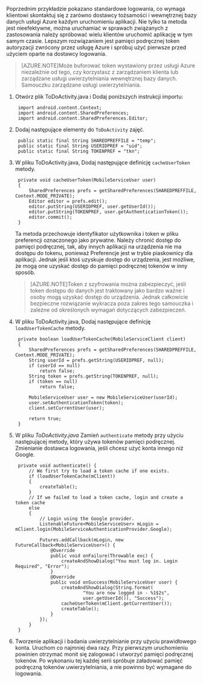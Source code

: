 
Poprzednim przykładzie pokazano standardowe logowania, co wymaga klientowi skontaktuj się z zarówno dostawcy tożsamości i wewnętrznej bazy danych usługi Azure każdym uruchomieniu aplikacji. Nie tylko ta metoda jest nieefektywne, można uruchamiać w sprawach związanych z zastosowania należy spróbować wielu klientów uruchomić aplikację w tym samym czasie. Lepszym rozwiązaniem jest pamięci podręcznej token autoryzacji zwrócony przez usługę Azure i spróbuj użyć pierwsze przed użyciem oparte na dostawcy logowania. 

>[AZURE.NOTE]Może buforować token wystawiony przez usługi Azure niezależnie od tego, czy korzystasz z zarządzaniem klienta lub zarządzane usługi uwierzytelniania wewnętrznej bazy danych. Samouczku zarządzane usługi uwierzytelniania.


1. Otwórz plik ToDoActivity.java i Dodaj poniższych instrukcji importu:

        import android.content.Context;
        import android.content.SharedPreferences;
        import android.content.SharedPreferences.Editor;

2. Dodaj następujące elementy do `ToDoActivity` zajęć.

        public static final String SHAREDPREFFILE = "temp"; 
        public static final String USERIDPREF = "uid";  
        public static final String TOKENPREF = "tkn";   


3. W pliku ToDoActivity.java, Dodaj następujące definicję `cacheUserToken` metody.
 
        private void cacheUserToken(MobileServiceUser user)
        {
            SharedPreferences prefs = getSharedPreferences(SHAREDPREFFILE, Context.MODE_PRIVATE);
            Editor editor = prefs.edit();
            editor.putString(USERIDPREF, user.getUserId());
            editor.putString(TOKENPREF, user.getAuthenticationToken());
            editor.commit();
        }   
  
    Ta metoda przechowuje identyfikator użytkownika i token w pliku preferencji oznaczonego jako prywatne. Należy chronić dostęp do pamięci podręcznej, tak, aby innych aplikacji na urządzenia nie ma dostępu do tokenu, ponieważ Preferencje jest w trybie piaskownicy dla aplikacji. Jednak jeśli ktoś uzyskuje dostęp do urządzenia, jest możliwe, że mogą one uzyskać dostęp do pamięci podręcznej tokenów w inny sposób. 

    >[AZURE.NOTE]Token z szyfrowania można zabezpieczyć, jeśli token dostępu do danych jest traktowany jako bardzo ważne i osoby mogą uzyskać dostęp do urządzenia. Jednak całkowicie bezpieczne rozwiązanie wykracza poza zakres tego samouczka i zależne od określonych wymagań dotyczących zabezpieczeń.


4. W pliku ToDoActivity.java, Dodaj następujące definicję `loadUserTokenCache` metody.

        private boolean loadUserTokenCache(MobileServiceClient client)
        {
            SharedPreferences prefs = getSharedPreferences(SHAREDPREFFILE, Context.MODE_PRIVATE);
            String userId = prefs.getString(USERIDPREF, null); 
            if (userId == null)
                return false;
            String token = prefs.getString(TOKENPREF, null); 
            if (token == null)
                return false;
                
            MobileServiceUser user = new MobileServiceUser(userId);
            user.setAuthenticationToken(token);
            client.setCurrentUser(user);
                
            return true;
        }



5. W pliku *ToDoActivity.java* Zamień `authenticate` metody przy użyciu następującej metody, który używa tokenów pamięci podręcznej. Zmienianie dostawca logowania, jeśli chcesz użyć konta innego niż Google.

        private void authenticate() {
            // We first try to load a token cache if one exists.
            if (loadUserTokenCache(mClient))
            {
                createTable();
            }
            // If we failed to load a token cache, login and create a token cache
            else
            {
                // Login using the Google provider.    
                ListenableFuture<MobileServiceUser> mLogin = mClient.login(MobileServiceAuthenticationProvider.Google);
        
                Futures.addCallback(mLogin, new FutureCallback<MobileServiceUser>() {
                    @Override
                    public void onFailure(Throwable exc) {
                        createAndShowDialog("You must log in. Login Required", "Error");
                    }           
                    @Override
                    public void onSuccess(MobileServiceUser user) {
                        createAndShowDialog(String.format(
                                "You are now logged in - %1$2s",
                                user.getUserId()), "Success");
                        cacheUserToken(mClient.getCurrentUser());
                        createTable();  
                    }
                });
            }
        }

6. Tworzenie aplikacji i badania uwierzytelnianie przy użyciu prawidłowego konta. Uruchom co najmniej dwa razy. Przy pierwszym uruchomieniu powinien otrzymać monit się zalogować i utworzyć pamięci podręcznej tokenów. Po wykonaniu tej każdej serii spróbuje załadować pamięć podręczną tokenów uwierzytelniania, a nie powinno być wymagane do logowania.



